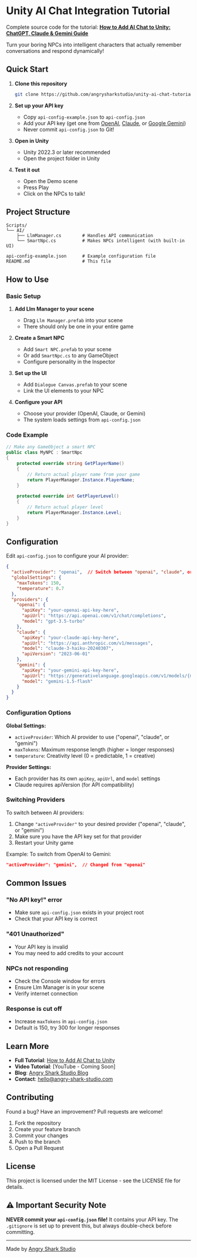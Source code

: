 # Unity AI Chat Integration Tutorial

Complete source code for the tutorial: **[How to Add AI Chat to Unity: ChatGPT, Claude & Gemini Guide](https://www.angry-shark-studio.com/blog/what-are-llms-ai-explained-game-developers)**

Turn your boring NPCs into intelligent characters that actually remember conversations and respond dynamically!

## Quick Start

1. **Clone this repository**
   ```bash
   git clone https://github.com/angrysharkstudio/unity-ai-chat-tutorial.git
   ```

2. **Set up your API key**
    - Copy `api-config-example.json` to `api-config.json`
    - Add your API key (get one from [OpenAI](https://platform.openai.com), [Claude](https://console.anthropic.com), or [Google Gemini](https://aistudio.google.com))
    - Never commit `api-config.json` to Git!

3. **Open in Unity**
    - Unity 2022.3 or later recommended
    - Open the project folder in Unity

4. **Test it out**
    - Open the Demo scene
    - Press Play
    - Click on the NPCs to talk!

## Project Structure

```
Scripts/
└── AI/
    ├── LlmManager.cs        # Handles API communication
    └── SmartNpc.cs          # Makes NPCs intelligent (with built-in UI)

api-config-example.json      # Example configuration file
README.md                    # This file
```

## How to Use

### Basic Setup

1. **Add Llm Manager to your scene**
    - Drag `Llm Manager.prefab` into your scene
    - There should only be one in your entire game

2. **Create a Smart NPC**
    - Add `Smart NPC.prefab` to your scene
    - Or add `SmartNpc.cs` to any GameObject
    - Configure personality in the Inspector

3. **Set up the UI**
    - Add `Dialogue Canvas.prefab` to your scene
    - Link the UI elements to your NPC

4. **Configure your API**
    - Choose your provider (OpenAI, Claude, or Gemini)
    - The system loads settings from `api-config.json`

### Code Example

```csharp
// Make any GameObject a smart NPC
public class MyNPC : SmartNpc
{
    protected override string GetPlayerName()
    {
        // Return actual player name from your game
        return PlayerManager.Instance.PlayerName;
    }
    
    protected override int GetPlayerLevel()
    {
        // Return actual player level
        return PlayerManager.Instance.Level;
    }
}
```


## Configuration

Edit `api-config.json` to configure your AI provider:

```json
{
  "activeProvider": "openai",  // Switch between "openai", "claude", or "gemini"
  "globalSettings": {
    "maxTokens": 150,
    "temperature": 0.7
  },
  "providers": {
    "openai": {
      "apiKey": "your-openai-api-key-here",
      "apiUrl": "https://api.openai.com/v1/chat/completions",
      "model": "gpt-3.5-turbo"
    },
    "claude": {
      "apiKey": "your-claude-api-key-here",
      "apiUrl": "https://api.anthropic.com/v1/messages",
      "model": "claude-3-haiku-20240307",
      "apiVersion": "2023-06-01"
    },
    "gemini": {
      "apiKey": "your-gemini-api-key-here",
      "apiUrl": "https://generativelanguage.googleapis.com/v1/models/{model}:generateContent",
      "model": "gemini-1.5-flash"
    }
  }
}
```

### Configuration Options

**Global Settings:**
- `activeProvider`: Which AI provider to use ("openai", "claude", or "gemini")
- `maxTokens`: Maximum response length (higher = longer responses)
- `temperature`: Creativity level (0 = predictable, 1 = creative)

**Provider Settings:**
- Each provider has its own `apiKey`, `apiUrl`, and `model` settings
- Claude requires apiVersion (for API compatibility)

### Switching Providers

To switch between AI providers:

1. Change `"activeProvider"` to your desired provider ("openai", "claude", or "gemini")
2. Make sure you have the API key set for that provider
3. Restart your Unity game

Example: To switch from OpenAI to Gemini:
```json
"activeProvider": "gemini",  // Changed from "openai"
```

## Common Issues

### "No API key!" error
- Make sure `api-config.json` exists in your project root
- Check that your API key is correct

### "401 Unauthorized"
- Your API key is invalid
- You may need to add credits to your account

### NPCs not responding
- Check the Console window for errors
- Ensure Llm Manager is in your scene
- Verify internet connection

### Response is cut off
- Increase `maxTokens` in `api-config.json`
- Default is 150, try 300 for longer responses

## Learn More

- **Full Tutorial**: [How to Add AI Chat to Unity](https://www.angry-shark-studio.com/blog/what-are-llms-ai-explained-game-developers)
- **Video Tutorial**: [YouTube - Coming Soon]
- **Blog**: [Angry Shark Studio Blog](https://www.angry-shark-studio.com/blog)
- **Contact**: hello@angry-shark-studio.com

## Contributing

Found a bug? Have an improvement? Pull requests are welcome!

1. Fork the repository
2. Create your feature branch
3. Commit your changes
4. Push to the branch
5. Open a Pull Request

## License

This project is licensed under the MIT License - see the LICENSE file for details.

## ⚠️ Important Security Note

**NEVER commit your `api-config.json` file!** It contains your API key. The `.gitignore` is set up to prevent this, but always double-check before committing.

---

Made by [Angry Shark Studio](https://www.angry-shark-studio.com)